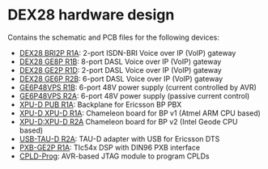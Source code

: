# DEX28 hardware design

Contains the schematic and PCB files for the following devices:

* [DEX28 BRI2P R1A](pcb-pics/2006-09-10%20ASSY%20DEX28-BRI2P-R1A%202.jpg): 2-port ISDN-BRI Voice over IP (VoIP) gateway
* [DEX28 GE8P R1B](pcb-pics/2006-06-21%20ASSY%20DEX28-GE8P-R1B.jpg): 8-port DASL Voice over IP (VoIP) gateway
* [DEX28 GE2P R1D](pcb-pics/2005-09-21%20ASSY%20DEX28-GE2P-R1C%202.jpg): 2-port DASL Voice over IP (VoIP) gateway
* [DEX28 GE6P R2B](pcb-pics/2004-06-14%20ASSY%20DEX28-GE6P-R2A.jpg): 6-port DASL Voice over IP (VoIP) gateway
* [GE6P48VPS R1B](pcb-pics/2004-05-21%20ASSY%20DEX28-GE6P-DTS-PSU-R1B%202.jpg): 6-port 48V power supply (current controlled by AVR)
* [GE6P48VPS R2A](pcb-pics/2006-03-30%20ASSY%20DEX28-GE6P-DTS-PSU-R2A.jpg): 6-port 48V power supply (passive current control)
* [XPU-D PUB R1A](pcb-pics/2006-10-18%20ASSY%20DEX28-PUB-R1A.jpg): Backplane for Ericsson BP PBX
* [XPU-D XPU-D R1A](pcb-pics/2006-10-29%20ASSY%20DEX28-XPU-D-R1A.jpg): Chameleon board for BP v1 (Atmel ARM CPU based)
* [XPU-D:XPU-D R2A](pcb-pics/2007-12-17%20ASSY%20DEX28-XPU-D-R2A.jpg) Chameleon board for BP v2 (Intel Geode CPU based)
* [USB-TAU-D R2A](pcb-pics/2006-02-25%20ASSY%20USB-TAU-D-R1A.jpg): TAU-D adapter with USB for Ericsson DTS
* [PXB-GE2P R1A](pcb-pics/2005-02-22%20ASSY%20PXB-GE2P-R1A.jpg): TIc54x DSP with DIN96 PXB interface
* [CPLD-Prog](pcb-pics/2005-11-10%20ASSY%20CPLD-JTAG-PROG.jpg): AVR-based JTAG module to program CPLDs

